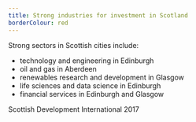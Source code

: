 ```yaml
---
title: Strong industries for investment in Scotland
borderColour: red
---
```

Strong sectors in Scottish cities include:


- technology and engineering in Edinburgh
- oil and gas in Aberdeen
- renewables research and development in Glasgow
- life sciences and data science in Edinburgh
- financial services in Edinburgh and Glasgow


Scottish Development International 2017
